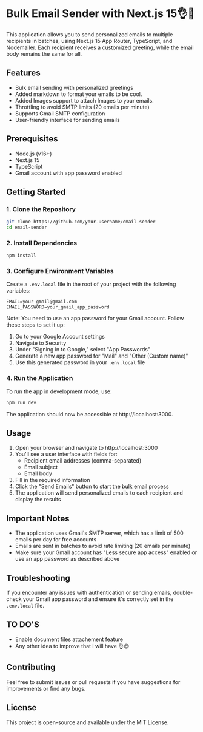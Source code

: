 # Bulk Email Sender with Next.js 15👌💯

This application allows you to send personalized emails to multiple recipients in batches, using Next.js 15 App Router, TypeScript, and Nodemailer. Each recipient receives a customized greeting, while the email body remains the same for all.

## Features

- Bulk email sending with personalized greetings
- Added markdown to format your emails to be cool.
- Added Images support to attach Images to your emails.
- Throttling to avoid SMTP limits (20 emails per minute)
- Supports Gmail SMTP configuration
- User-friendly interface for sending emails

## Prerequisites

- Node.js (v16+)
- Next.js 15
- TypeScript
- Gmail account with app password enabled

## Getting Started

### 1. Clone the Repository

```bash
git clone https://github.com/your-username/email-sender
cd email-sender
```

### 2. Install Dependencies

```bash
npm install
```

### 3. Configure Environment Variables

Create a `.env.local` file in the root of your project with the following variables:

```plaintext
EMAIL=your-gmail@gmail.com
EMAIL_PASSWORD=your_gmail_app_password
```

Note: You need to use an app password for your Gmail account. Follow these steps to set it up:
1. Go to your Google Account settings
2. Navigate to Security
3. Under "Signing in to Google," select "App Passwords"
4. Generate a new app password for "Mail" and "Other (Custom name)"
5. Use this generated password in your `.env.local` file

### 4. Run the Application

To run the app in development mode, use:

```bash
npm run dev
```

The application should now be accessible at http://localhost:3000.

## Usage

1. Open your browser and navigate to http://localhost:3000
2. You'll see a user interface with fields for:
   - Recipient email addresses (comma-separated)
   - Email subject
   - Email body
3. Fill in the required information
4. Click the "Send Emails" button to start the bulk email process
5. The application will send personalized emails to each recipient and display the results

## Important Notes

- The application uses Gmail's SMTP server, which has a limit of 500 emails per day for free accounts
- Emails are sent in batches to avoid rate limiting (20 emails per minute)
- Make sure your Gmail account has "Less secure app access" enabled or use an app password as described above

## Troubleshooting

If you encounter any issues with authentication or sending emails, double-check your Gmail app password and ensure it's correctly set in the `.env.local` file.

## TO DO'S
- Enable document files attachement feature
- Any other idea to improve that i will have 👌😊




## Contributing

Feel free to submit issues or pull requests if you have suggestions for improvements or find any bugs.

## License

This project is open-source and available under the MIT License.
